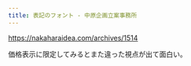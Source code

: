 ```yaml
---
title: 表記のフォント - 中原企画立案事務所
---
```


https://nakaharaidea.com/archives/1514

価格表示に限定してみるとまた違った視点が出て面白い。
